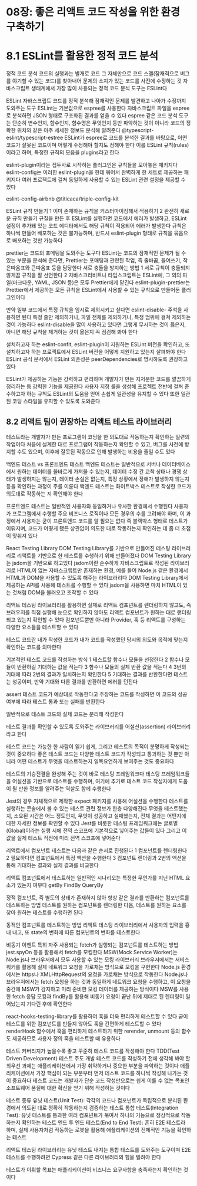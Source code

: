 # 08장: 좋은 리액트 코드 작성을 위한 환경 구축하기

# 8.1 ESLint를 활용한 정적 코드 분석

정적 코드 분석
코드의 실행과는 별개로 코드 그 자체만으로 코드 스멜(잠재적으로 버그를 야기할 수 있는 코드)를 찾아내어 문제의 소지가 있는 코드를 사전에 수정하는 것
자바스크립트 생태계에서 가장 많이 사용되는 정적 코드 분석 도구는 ESLint다

ESLint
자바스크립트 코드를 정적 분석해 잠재적인 문제를 발견하고 나아가 수정까지 도와주는 도구
ESLint는 기본값으로 espree를 사용한다
자바스크립트 파일을 espree로 분석하면 JSON 형태로 구조화된 결과를 얻을 수 있다
espree 같은 코드 분석 도구는 단순히 변수인지, 함수인지, 함수명은 무엇인지 등만 파악하는 것이 아니라 코드의 정확한 위치와 같은 아주 세세한 정보도 분석해 알려준다
@typescript-eslint/typescript-estree
ESLint가 espree로 코드를 분석한 결과를 바탕으로, 어떤 코드가 잘못된 코드이며 어떻게 수정해야 할지도 정해야 한다
이를 ESLint 규칙(rules)이라고 하며, 특정한 규칙의 모음을 plugins라고 한다

eslint-plugin이라는 접두사로 시작하는 플러그인은 규칙들을 모아놓은 패키지다
eslint-config는 이러한 eslint-plugin을 한데 묶어서 완벽하게 한 세트로 제공하는 패키지다
여러 프로젝트에 걸쳐 동일하게 사용할 수 있는 ESLint 관련 설정을 제공할 수 있다

eslint-config-airbnb
@titicaca/triple-config-kit

ESLint 규칙 만들기
1 이미 존재하는 규칙을 커스터마이징해서 적용하기
2 완전히 새로운 규칙 만들기
규칠을 만든 후 ESLint를 실행하면 코드에서 에러가 발생하고, ESLint 설정이 추가돼 있는 코드 에디터에서도 해당 규칙이 적용되어 에러가 발생한다
규칙은 하나씩 만들어 배포하는 것은 불가능하며, 반드시 eslint-plugin 형태로 규칙을 묶음으로 배포하는 것만 가능하다

prettier는 코드의 포메팅을 도와주는 도구다
ESLint는 코드의 잠재적인 문제가 될 수 있는 부분을 분석해 준다면, Prettier는 포매팅과 관련된 작업, 즉 줄바꿈, 들여쓰기, 작은따옴표와 큰따옴표 등을 담당한다
서로 충돌을 방지하는 방법
1 서로 규칙이 충돌되지 않게끔 규칙을 잘 선언한다
2 자바스크리비트나 타입스크립트는 ESLint에, 그 외의 파일(마크다운, YAML, JSON 등)은 모두 Prettier에게 맡긴다
eslint-plugin-prettier는 Prettier에서 제공하는 모든 규칙을 ESLint에서 사용할 수 있는 규칙으로 만들어둔 플러그인이다

만약 일부 코드에서 특정 규칙을 임시로 제외시키고 싶다면 eslint-disable- 주석을 사용하면 된다
특정 줄만 제외하거나, 파일 전체를 제외하거나, 특정 범위에 걸쳐 제외하는 것이 가능하다
eslint-disable을 많이 사용하고 있다면 그렇게 무시하는 것이 옳은지, 아니면 해당 규칙을 제거하는 것이 옳은지 꼭 점검해 봐야 한다

설치하고자 하는 eslint-confit, eslint-plugin이 지원하는 ESLint 버전을 확인하고, 또 설치하고자 하는 프로젝트에서 ESLint 버전을 어떻게 지원하고 있는지 살펴봐야 한다
ESLint 공식 문서에서 ESLint 의존성은 peerDependencies로 명시하도록 권장하고 있다

ESLint가 제공하는 기능은 강력하고 편리하며 개발자가 만든 지저분한 코드를 깔끔하게 정리하는 등 강력한 기능을 제공한다
사용자 지정 룰을 생성해 프로젝트 전반에 걸쳐 준수하고자 하는 규칙도 ESLint의 도움을 얻어 손쉽게 일관성을 유지할 수 있다
또한 일관된 코딩 스타일을 유지할 수 있도록 도와준다

## 8.2 리액트 팀이 권장하는 리액트 테스트 라이브러리

테스트라는 개발자가 만든 프로그램이 코딩을 한 의도대로 작동하는지 확인하는 일련의 작업이다
처음에 설계한 대로 프로그램이 작동하는지 확인할 수 있고, 버그를 사전에 방지할 수도 있으며, 이후에 잘못된 작동으로 인해 발생하는 비용을 줄일 수도 있다

백엔드 테스트 vs 프론트엔드 테스트
백엔드 테스트는 일반적으로 서버나 데이터베이스에서 원하는 데이터를 올바르게 가져올 수 있는지, 데이터 수정 간 교착 상태나 경쟁 상태가 발생하지는 않는지, 데이터 손실은 없는지, 특정 상황에서 장애가 발생하지 않는지 등을 확인하는 과정이 주를 이룬다
백엔드 테스트는 화이트박스 테스트로 작성한 코드가 의도대로 작동하는 지 확인해야 한다

프론트엔드 테스트는 일반적인 사용자와 동일하거나 유사한 환경에서 수행된다
사용자가 프로그램에서 수행할 주요 비즈니스 로직이나 모든 경우의 수를 고려해야 하며, 이 과정에서 사용자는 굳이 프론트엔드 코드를 알 필요는 없다
즉 블랙박스 형태로 테스트가 이뤄지며, 코드가 어떻게 됐든 상관없이 의도한 대로 작동하는지 확인하는 데 좀 더 초점이 맞춰져 있다

React Testing Library
DOM Testing Library를 기반으로 만들어진 테스팅 라이브러리로 리액트를 기반으로 한 테스트를 수행하기 위해 만들어졌다
DOM Testing Library는 jsdom을 기반으로 하고있다
jsdom이란 순수하게 자바스크립트로 작성된 라이브러리로 HTML이 없는 자바스크립트만 존재하는 환경, 예를 들어 Node.js 같은 환경에서 HTML과 DOM을 사용할 수 있도록 해주는 라이브러리다
DOM Testing Library에서 제공하는 API를 사용해 테스트를 수행할 수 있다
jsdom을 사용하면 마치 HTML이 있는 것처럼 DOM을 불러오고 조작할 수 있다

리액트 테스팅 라이브러리를 활용하면 실제로 리액트 컴포넌트를 렌더링하지 않고도, 즉 브러우저를 직접 실행해 눈으로 확인하지 않아도 리액트 컴포넌트가 원하는 대로 랜더링되고 있는지 확인할 수 있다
컴포넌트뿐만 아니라 Provider, 훅 등 리액트를 구성하는 다양한 요소들을 테스트할 수 있다

테스트 코드란 내가 작성한 코드가 내가 코드를 작성했던 당시의 의도와 목적에 맞는지 확인하는 코드를 의마한다

기본적인 테스트 코드를 작성하는 방식
1 테스트할 함수나 모듈을 선정한다
2 함수나 모듈이 반환하길 기대하는 값을 적는다
3 함수나 모듈의 실제 반환 값을 적는다
4 3번의 기대에 따라 2번의 결과가 일치하는지 확인한다
5 기대하는 결과를 반환한다면 테스트는 성공이며, 만약 기대와 다른 결과를 반환하면 에러를 던진다

assert
테스트 코드가 예상대로 작동한다고 주장하는 코드를 작성하면 이 코드의 성공 여부에 따라 테스트 통과 또는 실패를 반환한다

일반적으로 테스트 코드와 실제 코드는 분리해 작성한다

테스트 결과를 확인할 수 있도록 도와주는 라이브러리를 어설션(assertion) 라이브러리라고 한다

테스트 코드는 가능한 한 사람이 읽기 쉽게, 그리고 테스트의 목적이 분명하게 작성되는 것이 중요하다
좋은 테스트 코드는 다양한 테스트 코드가 작성되고 통과하는 것 뿐만 아니라 어떤 테스트가 무엇을 테스트하는지 일목요연하게 보여주는 것도 중요하다

테스트의 기승전결을 완성해 주는 것이 바로 테스팅 프레임워크다
테스팅 프레임워크들을 어설션을 기반으로 테스트를 수행하며, 여기에 추가로 테스트 코드 작성자에게 도움이 될 만한 정보를 알려주는 역살도 함께 수행한다

Jest의 경우 자체적으로 제작한 expect 패키지를 사용해 어설션을 수행한다
테스트를 실행하는 콘솔에서 볼 수 있는 테스트 관련 정보가 한층 다양해진다
무엇을 테스트했는지, 소요된 시간은 어느 정도인지, 무엇이 성공하고 실패했는지, 전체 결과는 어떤지에 대한 자세한 정보를 확인할 수 있다
Jest를 비롯한 테스팅 프레임워크에는 글로벌(Global)이라는 실행 시에 전역 스코프에 기본적으로 넣어주는 값들이 있다
그리고 이 값을 실제 테스트 직전에 미리 전역 스코프에 넣어준다

리액트에서 컴포넌트 테스트는 다음과 같은 순서로 진행된다
1 컴포넌트를 렌더링한다
2 필요하다면 컴포넌트에서 특정 액션을 수행한다
3 컴포넌트 렌더링과 2번의 액션을 통해 기대하는 결과와 실제 결과를 비교한다

리액트 컴포넌트에서 테스트하는 일반적인 시나리오는 특정한 무언가를 지닌 HTML 요소가 있는지 여부다
getBy
FindBy
QueryBy

정적 컴포넌트, 즉 별도의 상태가 존재하지 않아 항상 같은 결과를 반환하는 컴포넌트를 테스트하는 방법
테스트를 원하는 컴포넌트를 렌더링한 다음, 테스트를 원하는 요소를 찾아 원하는 테스트를 수행하면 된다

동적인 컴포넌트를 테스트하는 방법
리액트 테스팅 라이브러리에서 사용자의 입력을 흉내 내고, 또 state의 변화에 따른 컴포넌트의 변화를 테스트한다

비동기 이벤트 특히 자주 사용되는 fetch가 실행되는 컴포넌트를 테스트하는 방법
jest.spyOn 등을 활용해서 fetch를 모킹한다
MSW(Mock Service Worker)는 Node.js나 브라우저에서 모두 사용할 수 있는 모킹 라이브러리
브라우저에서는 서비스 워커를 활용해 실제 네트워크 요청을 가로채는 방식으로 모킹을 구현한다
Node.js 환경에서는 https나 XMLHttpRequest의 요청을 가로채는 방식으로 작동한다
Node.js나 브라우저에서는 fetch 요청을 하는 것과 동일하게 네트워크 요청을 수행하고, 이 요청을 중간에 MSW가 감지하고 미리 준비한 모킹 데이터를 제공하는 방식이다
MSW를 사용한 fetch 응답 모킹과 findBy를 활용해 비동기 요청이 끝난 뒤에 제대로 된 렌더링이 일어났는지 기다린 후에 확인한다

react-hooks-testing-library를 활용하여 훅을 더욱 편리하게 테스트할 수 있다
굳이 테스트를 위한 컴포넌트를 만들지 않아도 훅을 간편하게 테스트할 수 있다
renderHook 함수에서 훅을 편리하게 테스트하기 위한 rerender, unmount 등의 함수도 제공하므로 사용자 정의 훅을 테스트할 때 유용하다

테스트 커버리지가 높을수록 좋고 꾸준히 테스트 코드를 작성해야 한다
TDD(Test Driven Development) 테스트 주도 개발
테스트 코드를 작성하기 전에 생각해 봐야 할 최우선 과제는 애플리케이션에서 가장 취약하거나 중요한 부분을 파악하는 것이다
애플리케이션에서 가장 핵심이 되는 부분부터 먼저 테스트 코드를 하나씩 작성해 나가는 것이 중요하다
테스트 코드는 개발자가 단순 코드 작성만으로는 쉽게 이룰 수 없는 목표인 소프트웨어 품질에 대한 확신을 얻기 위해 작성하는 것이다

테스트 종류
유닛 테스트(Unit Test): 각각의 코드나 컴포넌트가 독립적으로 분리된 환경에서 의도된 대로 정확히 작동하는지 검증하는 테스트
통합 테스트(Integration Test): 유닛 테스트를 통과한 여러 컴포넌트가 묶여서 하나의 기능으로 정상적으로 작동하는지 확인하는 테스트
엔드 투 엔드 테스트(End to End Test): 흔히 E2E 테스트라 하며, 실제 사용자처럼 작동하는 로봇을 활용해 애플리케이션의 전체적인 기능을 확인하는 테스트

리액트 테스팅 라이브러리는 유닛 테스트 내지는 통합 테스트를 도와주는 도구이며 E2E 테스트를 수행하려면 Cypress 같은 다른 라이브러리의 힘을 빌려야 한다

테스트가 이뤄할 목표는 애플리케이션이 비즈니스 요구사항을 충족하는지 확인하는 것이다

